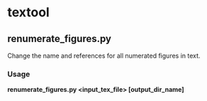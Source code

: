 # textool

## renumerate_figures.py
Change the name and references for all numerated figures in text.
### Usage
**renumerate_figures.py <input_tex_file> [output_dir_name]**

